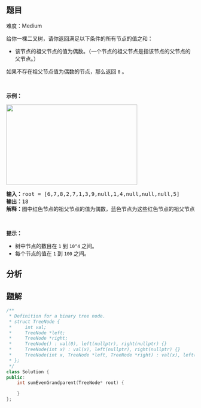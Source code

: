 
## 题目
难度：Medium
<p>给你一棵二叉树，请你返回满足以下条件的所有节点的值之和：</p>

<ul>
	<li>该节点的祖父节点的值为偶数。（一个节点的祖父节点是指该节点的父节点的父节点。）</li>
</ul>

<p>如果不存在祖父节点值为偶数的节点，那么返回&nbsp;<code>0</code> 。</p>

<p>&nbsp;</p>

<p><strong>示例：</strong></p>

<p><strong><img alt="" src="https://assets.leetcode-cn.com/aliyun-lc-upload/uploads/2020/01/10/1473_ex1.png" style="height: 214px; width: 350px;"></strong></p>

<pre><strong>输入：</strong>root = [6,7,8,2,7,1,3,9,null,1,4,null,null,null,5]
<strong>输出：</strong>18
<strong>解释：</strong>图中红色节点的祖父节点的值为偶数，蓝色节点为这些红色节点的祖父节点。
</pre>

<p>&nbsp;</p>

<p><strong>提示：</strong></p>

<ul>
	<li>树中节点的数目在&nbsp;<code>1</code> 到&nbsp;<code>10^4</code>&nbsp;之间。</li>
	<li>每个节点的值在&nbsp;<code>1</code> 到&nbsp;<code>100</code> 之间。</li>
</ul>

## 分析

## 题解
```cpp
/**
 * Definition for a binary tree node.
 * struct TreeNode {
 *     int val;
 *     TreeNode *left;
 *     TreeNode *right;
 *     TreeNode() : val(0), left(nullptr), right(nullptr) {}
 *     TreeNode(int x) : val(x), left(nullptr), right(nullptr) {}
 *     TreeNode(int x, TreeNode *left, TreeNode *right) : val(x), left(left), right(right) {}
 * };
 */
class Solution {
public:
    int sumEvenGrandparent(TreeNode* root) {

    }
};
```